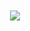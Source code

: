 <div align="center">
  <!---<img src="https://github-readme-stats.vercel.app/api?username=roj1512&show_icons=false&include_all_commits=true&theme=dark&hide_border=true" />-->
  <br />
  <br />
  <img src="https://github-readme-stats.vercel.app/api/wakatime?username=roj1512&theme=dark&hide_border=true" />
</div>
